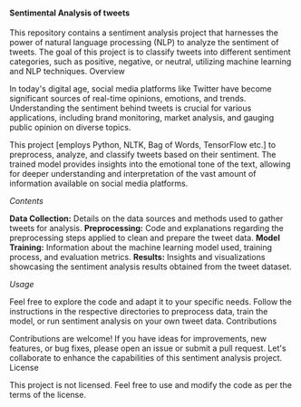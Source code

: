 #### Sentimental Analysis of tweets 

This repository contains a sentiment analysis project that harnesses the power of natural language processing (NLP) to analyze the sentiment of tweets. The goal of this project is to classify tweets into different sentiment categories, such as positive, negative, or neutral, utilizing machine learning and NLP techniques.
Overview

In today's digital age, social media platforms like Twitter have become significant sources of real-time opinions, emotions, and trends. Understanding the sentiment behind tweets is crucial for various applications, including brand monitoring, market analysis, and gauging public opinion on diverse topics.

This project [employs Python, NLTK, Bag of Words, TensorFlow etc.] to preprocess, analyze, and classify tweets based on their sentiment. The trained model provides insights into the emotional tone of the text, allowing for deeper understanding and interpretation of the vast amount of information available on social media platforms.

_Contents_

**Data Collection:** Details on the data sources and methods used to gather tweets for analysis.
**Preprocessing:** Code and explanations regarding the preprocessing steps applied to clean and prepare the tweet data.
**Model Training:** Information about the machine learning model used, training process, and evaluation metrics.
**Results:** Insights and visualizations showcasing the sentiment analysis results obtained from the tweet dataset.

_Usage_

Feel free to explore the code and adapt it to your specific needs. Follow the instructions in the respective directories to preprocess data, train the model, or run sentiment analysis on your own tweet data.
Contributions

Contributions are welcome! If you have ideas for improvements, new features, or bug fixes, please open an issue or submit a pull request. Let's collaborate to enhance the capabilities of this sentiment analysis project.
License

This project is not licensed. Feel free to use and modify the code as per the terms of the license.